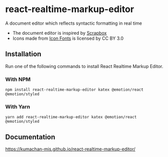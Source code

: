 # react-realtime-markup-editor

A document editor which reflects syntactic formatting in real time

- The document editor is inspired by [Scrapbox](https://scrapbox.io/product)
- Icons made from [Icon Fonts](http://www.onlinewebfonts.com/icon) is licensed by CC BY 3.0

## Installation

Run one of the following commands to install React Realtime Markup Editor.

### With NPM

```
npm install react-realtime-markup-editor katex @emotion/react @emotion/styled
```

### With Yarn

```
yarn add react-realtime-markup-editor katex @emotion/react @emotion/styled
```

## Documentation

https://kumachan-mis.github.io/react-realtime-markup-editor/
